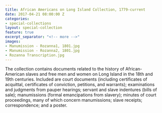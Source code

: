 ```yaml
---
title: African Americans on Long Island Collection, 1779-current
date: 2017-04-21 08:00:00 Z
categories:
- special-collections
layout: special-collection
feature: true
excerpt_separator: "<!-- more -->"
images:
- Manumission - Rozanna1, 1801.jpg
- Manumission - Rozanna2, 1801.jpg
- Rozanna Transcription.jpg
---
```


The collection contains documents related to the history of African-American slaves and free men and women on Long Island in the 18th and 19th centuries. Included are court documents (including certificates of acquittal, certificates of conviction, petitions, and warrants); examinations and judgments from pauper hearings; servant and slave indentures (bills of sale); manumissions (formal emancipations from slavery); minutes of court proceedings, many of which concern manumissions; slave receipts; correspondence; and a poster.
<!-- more -->
